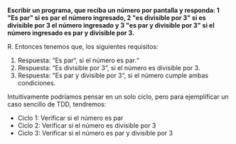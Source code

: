 **Escribir un programa, que reciba un número por pantalla y responda: 1 "Es par" si es par el número ingresado, 2 "es divisible por 3" si es divisible por 3 el número ingresado y 3 "es par y divisible por 3" si el número ingresado es par y divisible por 3.**

R. Entonces tenemos que, los siguientes requisitos:

  1. Respuesta: “Es par“, si el número es par.“
  2. Respuesta: “Es divisible por 3“, si el número es divisible por 3.
  3. Respuesta: "Es par y divisible por 3“, si el número cumple ambas condiciones.

Intuitivamente podríamos pensar en un solo ciclo, pero para ejemplificar un caso sencillo de TDD, tendremos:

- Ciclo 1: Verificar si el número es par
- Ciclo 2: Verificar si el número es divisible por 3
- Ciclo 3: Verificar si el número es par y divisible por 3
